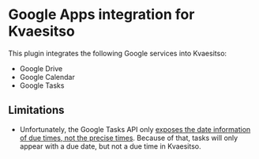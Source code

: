 # Google Apps integration for Kvaesitso

This plugin integrates the following Google services into Kvaesitso:

- Google Drive
- Google Calendar
- Google Tasks

## Limitations

- Unfortunately, the Google Tasks API
  only [exposes the date information of due times, not the precise times](https://developers.google.com/tasks/reference/rest/v1/tasks).
  Because of that, tasks will only appear with a due date, but not a due time in Kvaesitso.

